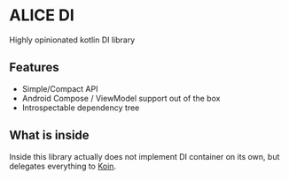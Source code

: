 # ALICE DI

Highly opinionated kotlin DI library

## Features

- Simple/Compact API
- Android Compose / ViewModel support out of the box
- Introspectable dependency tree

## What is inside

Inside this library actually does not implement DI container on its own,
but delegates everything to [Koin](https://insert-koin.io).
